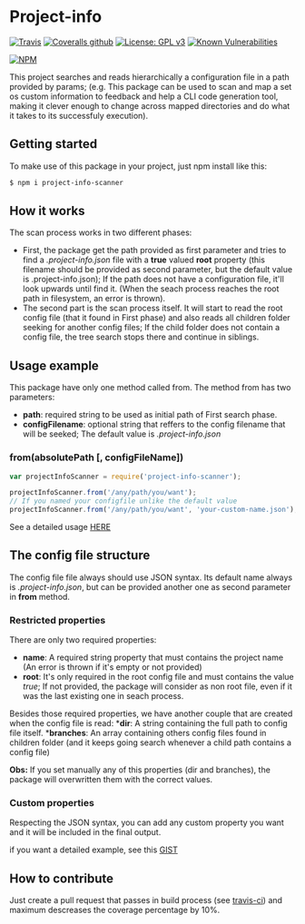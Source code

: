 # Project-info

[![Travis](https://img.shields.io/travis/ByIvo/project-info.svg)](https://travis-ci.org/ByIvo/project-info)
[![Coveralls github](https://img.shields.io/coveralls/github/ByIvo/project-info.svg)](https://coveralls.io/github/ByIvo/project-info)
[![License: GPL v3](https://img.shields.io/badge/License-GPL%20v3-blue.svg)](https://www.gnu.org/licenses/gpl-3.0)
[![Known Vulnerabilities](https://snyk.io/test/github/byivo/project-info/badge.svg?targetFile=package.json)](https://snyk.io/test/github/byivo/project-info?targetFile=package.json)

[![NPM](https://nodei.co/npm/project-info-scanner.png?downloads=true&downloadRank=true)](https://nodei.co/npm/project-info-scanner/)

This project searches and reads hierarchically a configuration file in a path provided by params;
(e.g. This package can be used to scan and map a set os custom information to feedback and help a CLI code generation tool, making it clever enough to change across mapped directories and do what it takes to its successfuly execution).

##  Getting started

To make use of this package in your project, just npm install like this: 

```bash
$ npm i project-info-scanner
```

## How it works
The scan process works in two different phases:
* First, the package get the path provided as first parameter and tries to find a *.project-info.json* file with a __true__ valued __root__ property (this filename should be provided as second parameter, but the default value is .project-info.json); If the path does not have a configuration file, it'll look upwards until find it. (When the seach process reaches the root path in filesystem, an error is thrown).
* The second part is the scan process itself. It will start to read the root config file (that it found in First phase) and also reads all children folder seeking for another config files; If the child folder does not contain a config file, the tree search stops there and continue in siblings.

## Usage example
This package have only one method called from.
The method from has two parameters:
  * __path__: <string> required string to be used as initial path of First search phase.
  * __configFilename__: <string> optional string that reffers to the config filename that will be seeked; The default value is *.project-info.json*

### from(absolutePath [, configFileName])

```javascript
var projectInfoScanner = require('project-info-scanner');

projectInfoScanner.from('/any/path/you/want');
// If you named your configfile unlike the default value
projectInfoScanner.from('/any/path/you/want', 'your-custom-name.json');
```
See a detailed usage [HERE](https://gist.github.com/ByIvo/ec75b920750ef2aa53e907623bfd9fc6)

## The config file structure

The config file file always should use JSON syntax. Its default name always is *.project-info.json*, but can be provided another one as second parameter in __from__ method.

### Restricted properties

There are only two required properties:
* __name__: A required string property that must contains the project name (An error is thrown if it's empty or not provided)
* __root__: It's only required in the root config file and must contains the value *true*; If not provided, the package will consider as non root file, even if it was the last existing one in seach process.

Besides those required properties, we have another couple that are created when the config file is read:
*__dir__: A string containing the full path to config file itself.
*__branches__: An array containing others config files found in children folder (and it keeps going search whenever a child path contains a config file)

__Obs:__ If you set manually any of this properties (dir and branches), the package will overwritten them with the correct values.

### Custom properties
Respecting the JSON syntax, you can add any custom property you want and it will be included in the final output.

if you want a detailed example, see this [GIST](https://gist.github.com/ByIvo/ec75b920750ef2aa53e907623bfd9fc6)

## How to contribute

Just create a pull request that passes in build process (see [travis-ci](https://travis-ci.org/ByIvo/project-info)) and maximum descreases the coverage percentage by 10%.
